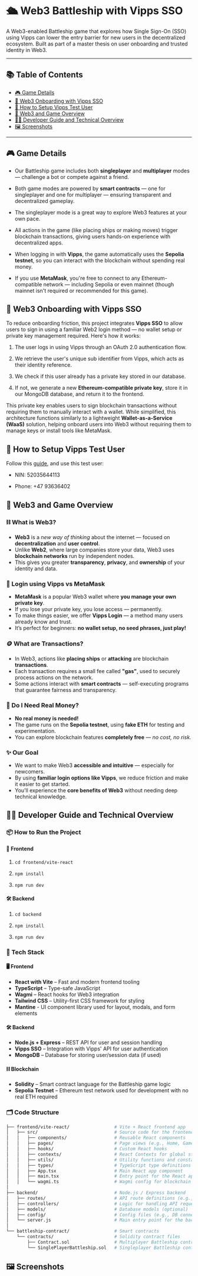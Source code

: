 # 🛳️ Web3 Battleship with Vipps SSO
A Web3-enabled Battleship game that explores how Single Sign-On (SSO) using Vipps can lower the entry barrier for new users in the decentralized ecosystem. Built as part of a master thesis on user onboarding and trusted identity in Web3.

---

## 📚 Table of Contents

- [🎮 Game Details](#-game-details)
- [🔐 Web3 Onboarding with Vipps SSO](#-web3-onboarding-with-vipps-sso)
- [📲 How to Setup Vipps Test User](#-how-to-setup-vipps-test-user)
- [📘 Web3 and Game Overview](#-web3-and-game-overview)
- [🧑‍💻 Developer Guide and Technical Overview](#-developer-guide-and-technical-overview)
- [🖼️ Screenshots](#️-screenshots)

---

## 🎮 Game Details
- Our Battleship game includes both **singleplayer** and **multiplayer** modes — challenge a bot or compete against a friend.

- Both game modes are powered by **smart contracts** — one for singleplayer and one for multiplayer — ensuring transparent and decentralized gameplay.

- The singleplayer mode is a great way to explore Web3 features at your own pace.

- All actions in the game (like placing ships or making moves) trigger blockchain transactions, giving users hands-on experience with decentralized apps.

- When logging in with **Vipps**, the game automatically uses the **Sepolia testnet**, so you can interact with the blockchain without spending real money.

- If you use **MetaMask**, you're free to connect to any Ethereum-compatible network — including Sepolia or even mainnet (though mainnet isn't required or recommended for this game).

## 🔐 Web3 Onboarding with Vipps SSO
To reduce onboarding friction, this project integrates **Vipps SSO** to allow users to sign in using a familiar Web2 login method — no wallet setup or private key management required. Here's how it works:

1. The user logs in using Vipps through an OAuth 2.0 authentication flow.

2. We retrieve the user's unique sub identifier from Vipps, which acts as their identity reference.

3. We check if this user already has a private key stored in our database.

4. If not, we generate a new **Ethereum-compatible private key**, store it in our MongoDB database, and return it to the frontend.

This private key enables users to sign blockchain transactions without requiring them to manually interact with a wallet. While simplified, this architecture functions similarly to a lightweight **Wallet-as-a-Service (WaaS)** solution, helping onboard users into Web3 without requiring them to manage keys or install tools like MetaMask.

## 📲 How to Setup Vipps Test User
Follow this [guide](https://developer.vippsmobilepay.com/docs/knowledge-base/test-environment/#app-installation), and use this test user:

- NIN: 52035644113

- Phone: +47 93636402

## 📘 Web3 and Game Overview

### ⛓️ What is Web3?
- **Web3** is a *new way of thinking* about the internet — focused on **decentralization** and **user control**.
- Unlike **Web2**, where large companies store your data, Web3 uses **blockchain networks** run by independent nodes.
- This gives you greater **transparency**, **privacy**, and **ownership** of your identity and data.

### 🔐 Login using Vipps vs MetaMask
- **MetaMask** is a popular Web3 wallet where **you manage your own private key**.
- If you lose your private key, you lose access — permanently.
- To make things easier, we offer **Vipps Login** — a method many users already know and trust.
- It’s perfect for beginners: **no wallet setup, no seed phrases, just play!**

### 🪙 What are Transactions?
- In Web3, actions like **placing ships** or **attacking** are blockchain **transactions**.
- Each transaction requires a small fee called **"gas"**, used to securely process actions on the network.
- Some actions interact with **smart contracts** — self-executing programs that guarantee fairness and transparency.

### 💸 Do I Need Real Money?
- **No real money is needed!**
- The game runs on the **Sepolia testnet**, using **fake ETH** for testing and experimentation.
- You can explore blockchain features **completely free** — *no cost, no risk.*

### ✨ Our Goal
- We want to make Web3 **accessible and intuitive** — especially for newcomers.
- By using **familiar login options like Vipps**, we reduce friction and make it easier to get started.
- You’ll experience the **core benefits of Web3** without needing deep technical knowledge.

## 🧑‍💻 Developer Guide and Technical Overview
### 📦 How to Run the Project
#### 🚀 Frontend
1. `cd frontend/vite-react`

2. `npm install`

3. `npm run dev`

#### 🛠 Backend
1. `cd backend`

2. `npm install`

3. `npm run dev`

### 🧱 Tech Stack

#### 🖥 Frontend
- **React with Vite** – Fast and modern frontend tooling  
- **TypeScript** – Type-safe JavaScript  
- **Wagmi** – React hooks for Web3 integration
- **Tailwind CSS** – Utility-first CSS framework for styling
- **Mantine** - UI component library used for layout, modals, and form elements

#### 🛠 Backend
- **Node.js + Express** – REST API for user and session handling  
- **Vipps SSO** – Integration with Vipps' API for user authentication  
- **MongoDB** – Database for storing user/session data (if used)

#### ⛓ Blockchain
- **Solidity** – Smart contract language for the Battleship game logic  
- **Sepolia Testnet** – Ethereum test network used for development with no real ETH required  


### 🗂️ Code Structure
```sh
├── frontend/vite-react/                 # Vite + React frontend app
│   ├── src/                             # Source code for the frontend
│   │   ├── components/                  # Reusable React components
│   │   ├── pages/                       # Page views (e.g., Home, Game)
│   │   ├── hooks/                       # Custom React hooks
│   │   ├── contexts/                    # React Contexts for global state
│   │   ├── utils/                       # Utility functions and constants
│   │   ├── types/                       # TypeScript type definitions
│   │   ├── App.tsx                      # Main React app component
│   │   ├── main.tsx                     # Entry point for the React app
│   │   └── wagmi.ts                     # Wagmi config for blockchain interactions
│
├── backend/                             # Node.js / Express backend
│   ├── routes/                          # API route definitions (e.g., auth, game)
│   ├── controllers/                     # Logic for handling API requests
│   ├── models/                          # Database models (optional)
│   ├── config/                          # Config files (e.g., DB connection, env vars)
│   └── server.js                        # Main entry point for the backend server
│
└── battleship-contract/                 # Smart contracts
    └── contracts/                       # Solidity contract files
        ├── Contract.sol                 # Multiplayer Battleship contract
        └── SinglePlayerBattleship.sol   # Singleplayer Battleship contract
```

## 🖼️ Screenshots


